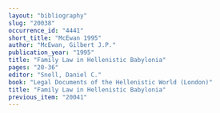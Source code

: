 ```yaml
---
layout: "bibliography"
slug: "20038"
occurrence_id: "4441"
short_title: "McEwan 1995"
author: "McEwan, Gilbert J.P."
publication_year: "1995"
title: "Family Law in Hellenistic Babylonia"
pages: "20-36"
editor: "Snell, Daniel C."
book: "Legal Documents of the Hellenistic World (London)"
title: "Family Law in Hellenistic Babylonia"
previous_item: "20041"
---
```

